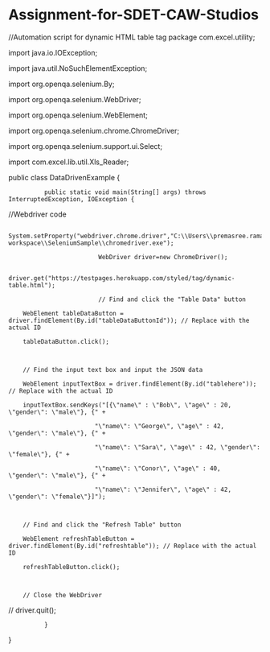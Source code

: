 # Assignment-for-SDET-CAW-Studios
//Automation script for dynamic HTML table tag
package com.excel.utility;

 

import java.io.IOException;

import java.util.NoSuchElementException;

 

import org.openqa.selenium.By;

import org.openqa.selenium.WebDriver;

import org.openqa.selenium.WebElement;

import org.openqa.selenium.chrome.ChromeDriver;

import org.openqa.selenium.support.ui.Select;

 

import com.excel.lib.util.Xls_Reader;

 

public class DataDrivenExample {

 

              public static void main(String[] args) throws InterruptedException, IOException {

                            

//Webdriver code          

              System.setProperty("webdriver.chrome.driver","C:\\Users\\premasree.ramak\\eclipse-workspace\\SeleniumSample\\chromedriver.exe");

                             WebDriver driver=new ChromeDriver();

                             driver.get("https://testpages.herokuapp.com/styled/tag/dynamic-table.html");

                             // Find and click the "Table Data" button

        WebElement tableDataButton = driver.findElement(By.id("tableDataButtonId")); // Replace with the actual ID

        tableDataButton.click();

       

        // Find the input text box and input the JSON data

        WebElement inputTextBox = driver.findElement(By.id("tablehere")); // Replace with the actual ID

        inputTextBox.sendKeys("[{\"name\" : \"Bob\", \"age\" : 20, \"gender\": \"male\"}, {" +

                            "\"name\": \"George\", \"age\" : 42, \"gender\": \"male\"}, {" +

                            "\"name\": \"Sara\", \"age\" : 42, \"gender\": \"female\"}, {" +

                            "\"name\": \"Conor\", \"age\" : 40, \"gender\": \"male\"}, {" +

                            "\"name\": \"Jennifer\", \"age\" : 42, \"gender\": \"female\"}]");

       

        // Find and click the "Refresh Table" button

        WebElement refreshTableButton = driver.findElement(By.id("refreshtable")); // Replace with the actual ID

        refreshTableButton.click();

       

        // Close the WebDriver

  //      driver.quit();

 

 

              }

}
